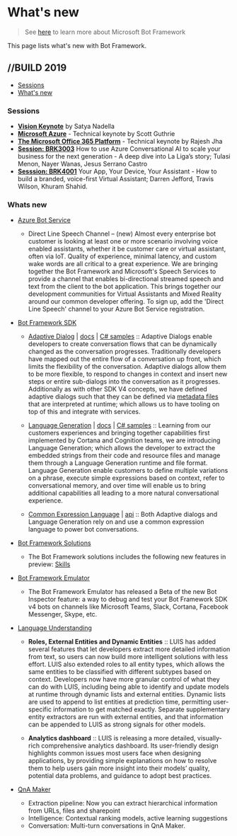 # What's new

> See [here](./README.md) to learn more about Microsoft Bot Framework

This page lists what's new with Bot Framework. 

## //BUILD 2019
- [Sessions](#Sessions)
- [What's new](#whats-new)

### Sessions
- [**Vision Keynote**][1] by Satya Nadella
- [**Microsoft Azure**][2] - Technical keynote by Scott Guthrie
- [**The Microsoft Office 365 Platform**][3] - Technical keynote by Rajesh Jha
- [**Session: BRK3003**][4] How to use Azure Conversational AI to scale your business for the next generation - A deep dive into La Liga’s story; Tulasi Menon, Nayer Wanas, Jesus Serrano Castro
- [**Sesssion: BRK4001**][5] Your App, Your Device, Your Assistant - How to build a branded, voice-first Virtual Assistant; Darren Jefford, Travis Wilson, Khuram Shahid. 

[1]:https://mybuild.techcommunity.microsoft.com/sessions/77571?source=sessions#top-anchor
[2]:https://mybuild.techcommunity.microsoft.com/sessions/77310?source=sessions#top-anchor
[3]:https://mybuild.techcommunity.microsoft.com/sessions/77573?source=sessions#top-anchor
[4]:https://mybuild.techcommunity.microsoft.com/sessions/76965?source=sessions#top-anchor
[5]:https://mybuild.techcommunity.microsoft.com/sessions/76969?source=sessions#top-anchor

### Whats new
- [Azure Bot Service](./README.md#ABS-whats-new)
    - Direct Line Speech Channel – (new) Almost every enterprise bot customer is looking at least one or more scenario involving voice enabled assistants, whether it be customer care or virtual assistant, often via IoT.  Quality of experience, minimal latency, and custom wake words are all critical to a great experience. We are bringing together the Bot Framework and Microsoft's Speech Services to provide a channel that enables bi-directional streamed speech and text from the client to the bot application. This brings together our development communities for Virtual Assistants and Mixed Reality around our common developer offering. To sign up, add the 'Direct Line Speech' channel to your Azure Bot Service registration.

- [Bot Framework SDK](./README.md#V4-whats-new)
    - [Adaptive Dialog][47] | [docs][48] | [C# samples][49] :: Adaptive Dialogs enable developers to create conversation flows that can be dynamically changed as the conversation progresses.  Traditionally developers have mapped out the entire flow of a conversation up front, which limits the flexibility of the conversation.  Adaptive dialogs allow them to be more flexible, to respond to changes in context and insert new steps or entire sub-dialogs into the conversation as it progresses. Additionally as with other SDK V4 concepts, we have defined adaptive dialogs such that they can be defined via [metadata files][50] that are interpreted at runtime; which allows us to have tooling on top of this and integrate with services. 

    - [Language Generation][43] | [docs][44] | [C# samples][45] :: Learning from our customers experiences and bringing together capabilities first implemented by Cortana and Cognition teams, we are introducing Language Generation; which allows the developer to extract the embedded strings from their code and resource files and manage them through a Language Generation runtime and file format.  Language Generation enable customers to define multiple variations on a phrase, execute simple expressions based on context, refer to conversational memory, and over time will enable us to bring additional capabilities all leading to a more natural conversational experience.

    - [Common Expression Language][40] | [api][41] :: Both Adaptive dialogs and Language Generation rely on and use a common expression language to power bot conversations.

[40]:https://github.com/Microsoft/BotBuilder-Samples/tree/master/experimental/common-expression-language
[41]:https://github.com/Microsoft/BotBuilder-Samples/blob/master/experimental/common-expression-language/api-reference.md
[43]:https://github.com/Microsoft/BotBuilder-Samples/tree/master/experimental/language-generation
[44]:https://github.com/Microsoft/BotBuilder-Samples/tree/master/experimental/language-generation/docs
[45]:https://github.com/Microsoft/BotBuilder-Samples/tree/master/experimental/language-generation/csharp_dotnetcore
[46]:https://github.com/Microsoft/BotBuilder-Samples/tree/master/experimental/language-generation/javascript_nodejs/13.core-bot
[47]:https://github.com/Microsoft/BotBuilder-Samples/tree/master/experimental/adaptive-dialog
[48]:https://github.com/Microsoft/BotBuilder-Samples/tree/master/experimental/adaptive-dialog/docs
[49]:https://github.com/Microsoft/BotBuilder-Samples/tree/master/experimental/adaptive-dialog/csharp_dotnetcore
[50]:https://github.com/Microsoft/BotBuilder-Samples/tree/master/experimental/adaptive-dialog/declarative

- [Bot Framework Solutions](./README.md#Solutions-whats-new)
    - The Bot Framework solutions includes the following new features in preview: [Skills](https://github.com/Microsoft/AI/blob/master/docs/overview/skills.md)   

- [Bot Framework Emulator](./README.md#Emulator-whats-new)
    - The Bot Framework Emulator has released a Beta of the new Bot Inspector feature: a way to debug and test your Bot Framework SDK v4 bots on channels like Microsoft Teams, Slack, Cortana, Facebook Messenger, Skype, etc.

- [Language Understanding](./README.md#LUIS-whats-new)
    - **Roles, External Entities and Dynamic Entities** :: LUIS has added several features that let developers extract more detailed information from text, so users can now build more intelligent solutions with less effort. LUIS also extended roles to all entity types, which allows the same entities to be classified with different subtypes based on context. Developers now have more granular control of what they can do with LUIS, including being able to identify and update models at runtime through dynamic lists and external entities. Dynamic lists are used to append to list entities at prediction time, permitting user-specific information to get matched exactly. Separate supplementary entity extractors are run with external entities, and that information can be appended to LUIS as strong signals for other models.

    - **Analytics dashboard** :: LUIS is releasing a more detailed, visually-rich comprehensive analytics dashboard. Its user-friendly design highlights common issues most users face when designing applications, by providing simple explanations on how to resolve them to help users gain more insight into their models’ quality, potential data problems, and guidance to adopt best practices.

- [QnA Maker](./README.md#QnA-whats-new)
    - Extraction pipeline: Now you can extract hierarchical information from URLs, files and sharepoint
    - Intelligence: Contextual ranking models, active learning suggestions
    - Conversation: Multi-turn conversations in QnA Maker.

